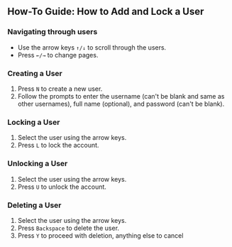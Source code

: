 ## How-To Guide: How to Add and Lock a User

### Navigating through users
- Use the arrow keys `↑/↓` to scroll through the users.
- Press `←/→` to change pages.

### Creating a User
1. Press `N` to create a new user.
2. Follow the prompts to enter the username (can't be blank and same as other usernames), full name (optional), and password (can't be blank).

### Locking a User
1. Select the user using the arrow keys.
2. Press `L` to lock the account.

### Unlocking a User
1. Select the user using the arrow keys.
2. Press `U` to unlock the account.

### Deleting a User
1. Select the user using the arrow keys.
2. Press `Backspace` to delete the user.
3. Press `Y` to proceed with deletion, anything else to cancel